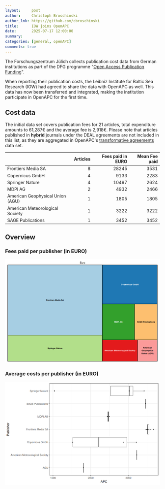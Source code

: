 ```yaml
---
layout:     post
author:     Christoph Broschinski
author_lnk: https://github.com/cbroschinski
title:      IOW joins OpenAPC
date:       2025-07-17 12:00:00
summary:    
categories: [general, openAPC]
comments: true
---
```





The Forschungszentrum Jülich collects publication cost data from German institutions as part of the DFG programme "[Open Access Publication Funding](https://www.fz-juelich.de/en/zb/open-science/open-access/monitoring-dfg-oa-publication-funding)".

When reporting their publication costs, the Leibniz Institute for Baltic Sea Research (IOW) had agreed to share the data with OpenAPC as well. This data has now been transferred and integrated, making the institution participate in OpenAPC for the first time.


## Cost data



The initial data set covers publication fees for 21 articles, total expenditure amounts to 61,287€ and the average fee is 2,918€. Please note that articles published in **hybrid** journals under the DEAL agreements are not included in this list, as they are aggregated in OpenAPC's [transformative agreements](https://github.com/OpenAPC/openapc-de/tree/master/data/transformative_agreements) data set.




|                                 | Articles| Fees paid in EURO| Mean Fee paid|
|:--------------------------------|--------:|-----------------:|-------------:|
|Frontiers Media SA               |        8|             28245|          3531|
|Copernicus GmbH                  |        4|              9133|          2283|
|Springer Nature                  |        4|             10497|          2624|
|MDPI AG                          |        2|              4932|          2466|
|American Geophysical Union (AGU) |        1|              1805|          1805|
|American Meteorological Society  |        1|              3222|          3222|
|SAGE Publications                |        1|              3452|          3452|



## Overview

### Fees paid per publisher (in EURO)

![plot of chunk tree_iow_2025_07_17_full](/figure/tree_iow_2025_07_17_full-1.png)


###  Average costs per publisher (in EURO)

![plot of chunk box_iow_2025_07_17_publisher_full](/figure/box_iow_2025_07_17_publisher_full-1.png)
